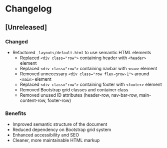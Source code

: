 # Changelog

## [Unreleased]

### Changed
- Refactored `_layouts/default.html` to use semantic HTML elements
  - Replaced `<div class="row">` containing header with `<header>` element
  - Replaced `<div class="row">` containing navbar with `<nav>` element
  - Removed unnecessary `<div class="row flex-grow-1">` around `<main>` element
  - Replaced `<div class="row">` containing footer with `<footer>` element
  - Removed Bootstrap grid classes and container class
  - Removed unused ID attributes (header-row, nav-bar-row, main-content-row, footer-row)

### Benefits
- Improved semantic structure of the document
- Reduced dependency on Bootstrap grid system
- Enhanced accessibility and SEO
- Cleaner, more maintainable HTML markup